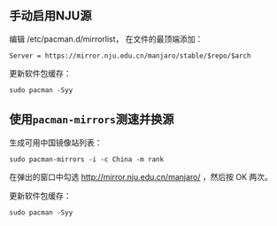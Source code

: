 ## 手动启用NJU源
编辑 /etc/pacman.d/mirrorlist， 在文件的最顶端添加：

```
Server = https://mirror.nju.edu.cn/manjaro/stable/$repo/$arch
```

更新软件包缓存：

```
sudo pacman -Syy
```

## 使用`pacman-mirrors`测速并换源

生成可用中国镜像站列表：

```
sudo pacman-mirrors -i -c China -m rank
```

在弹出的窗口中勾选 http://mirror.nju.edu.cn/manjaro/ ，然后按 OK 两次。

更新软件包缓存：

```
sudo pacman -Syy
```

